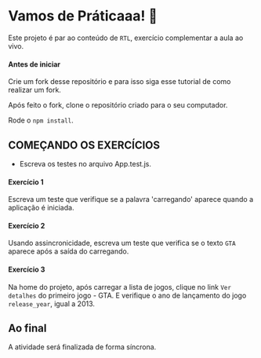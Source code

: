 # Vamos de Práticaaa! 🚀
Este projeto é par ao conteúdo de `RTL`, exercício complementar a aula ao vivo.

#### Antes de iniciar
Crie um fork desse repositório e para isso siga esse tutorial de como realizar um fork.

Após feito o fork, clone o repositório criado para o seu computador.

Rode o `npm install`.

## COMEÇANDO OS EXERCÍCIOS

* Escreva os testes no arquivo App.test.js.

#### Exercício 1
Escreva um teste que verifique se a palavra 'carregando' aparece quando a aplicação é iniciada.

#### Exercício 2
Usando assincronicidade, escreva um teste que verifica se o texto `GTA` aparece após a saída do carregando.

#### Exercício 3
Na home do projeto, após carregar a lista de jogos, clique no link `Ver detalhes` do primeiro jogo - GTA.
E verifique o ano de lançamento do jogo `release_year`, igual a 2013.

## Ao final
A atividade será finalizada de forma síncrona.